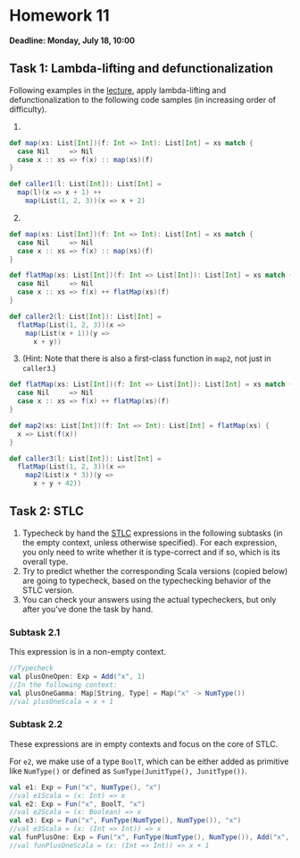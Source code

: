# Homework 11

**Deadline: Monday, July 18, 10:00**

## Task 1: Lambda-lifting and defunctionalization

Following examples in the [lecture](https://ps-tuebingen-courses.github.io/pl1-lecture-notes/24-defunctionalization/defunctionalization.html),
apply lambda-lifting and defunctionalization to the following code samples (in increasing order of difficulty).

1.

```scala
def map(xs: List[Int])(f: Int => Int): List[Int] = xs match {
  case Nil     => Nil
  case x :: xs => f(x) :: map(xs)(f)
}

def caller1(l: List[Int]): List[Int] =
  map(l)(x => x + 1) ++
    map(List(1, 2, 3))(x => x + 2)
```

2.

```scala
def map(xs: List[Int])(f: Int => Int): List[Int] = xs match {
  case Nil     => Nil
  case x :: xs => f(x) :: map(xs)(f)
}

def flatMap(xs: List[Int])(f: Int => List[Int]): List[Int] = xs match {
  case Nil     => Nil
  case x :: xs => f(x) ++ flatMap(xs)(f)
}

def caller2(l: List[Int]): List[Int] =
  flatMap(List(1, 2, 3))(x =>
    map(List(x + 1))(y =>
      x + y))
```

3. (Hint: Note that there is also a first-class function in `map2`, not just in `caller3`.)

```scala
def flatMap(xs: List[Int])(f: Int => List[Int]): List[Int] = xs match {
  case Nil     => Nil
  case x :: xs => f(x) ++ flatMap(xs)(f)
}

def map2(xs: List[Int])(f: Int => Int): List[Int] = flatMap(xs) {
  x => List(f(x))
}

def caller3(l: List[Int]): List[Int] =
  flatMap(List(1, 2, 3))(x =>
    map2(List(x * 3))(y =>
      x + y + 42))
```


## Task 2: STLC

1. Typecheck by hand the [STLC](https://ps-tuebingen-courses.github.io/pl1-lecture-notes/26-stlc/stlc.html)
   expressions in the following subtasks (in the
   empty context, unless otherwise specified). For each expression, you only
   need to write whether it is type-correct and if so, which is its overall type.
2. Try to predict whether the corresponding Scala versions (copied below) are
   going to typecheck, based on the typechecking behavior of the STLC version.
3. You can check your answers using the actual typecheckers, but only after
   you've done the task by hand.

### Subtask 2.1

This expression is in a non-empty context.

```scala
//Typecheck
val plusOneOpen: Exp = Add("x", 1)
//In the following context:
val plusOneGamma: Map[String, Type] = Map("x" -> NumType())
//val plusOneScala = x + 1
```

### Subtask 2.2

These expressions are in empty contexts and focus on the core of STLC.

For `e2`, we make use of a type `BoolT`, which can be either added as primitive like `NumType()`
or defined as `SumType(JunitType(), JunitType())`.

```scala
val e1: Exp = Fun("x", NumType(), "x")
//val e1Scala = (x: Int) => x
val e2: Exp = Fun("x", BoolT, "x")
//val e2Scala = (x: Boolean) => x
val e3: Exp = Fun("x", FunType(NumType(), NumType()), "x")
//val e3Scala = (x: (Int => Int)) => x
val funPlusOne: Exp = Fun("x", FunType(NumType(), NumType()), Add("x", 1))
//val funPlusOneScala = (x: (Int => Int)) => x + 1
```
